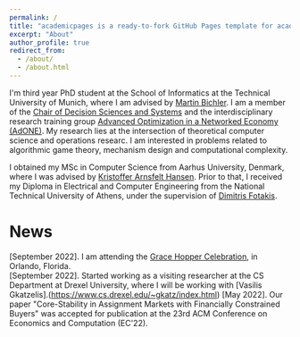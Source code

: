 ```yaml
---
permalink: /
title: "academicpages is a ready-to-fork GitHub Pages template for academic personal websites"
excerpt: "About"
author_profile: true
redirect_from: 
  - /about/
  - /about.html
---
```


I'm third year PhD student at the School of Informatics at the Technical University of Munich, where I am advised by [Martin Bichler](https://www.cs.cit.tum.de/en/dss/bichler/). I am a member of the [Chair of Decision Sciences and Systems](https://www.cs.cit.tum.de/en/dss/home/) and  the interdisciplinary research training group [Advanced Optimization in a Networked Economy (AdONE)](https://www.gs.tum.de/en/adone/start/). My research lies at the intersection of theoretical computer science and operations researc. I am interested in problems related to algorithmic game theory, mechanism design and computational complexity.

I obtained my MSc in Computer Science from Aarhus University, Denmark, where I was advised by [Kristoffer Arnsfelt Hansen](https://www.cs.au.dk/~arnsfelt/). Prior to that, I received my Diploma in Electrical and Computer Engineering from the National Technical University of Athens, under the supervision of [Dimitris Fotakis](https://www.softlab.ntua.gr/~fotakis/).


News
======
[September 2022]. I am attending the [Grace Hopper Celebration](https://ghc.anitab.org/), in Orlando, Florida.  
[September 2022]. Started working as a visiting researcher at the CS Department at Drexel University, where I will be working with [Vasilis Gkatzelis].(https://www.cs.drexel.edu/~gkatz/index.html) 
[May 2022]. Our paper "Core-Stability in Assignment Markets with Financially Constrained Buyers" was accepted for publication at the 23rd ACM Conference on Economics and Computation (EC'22). 


